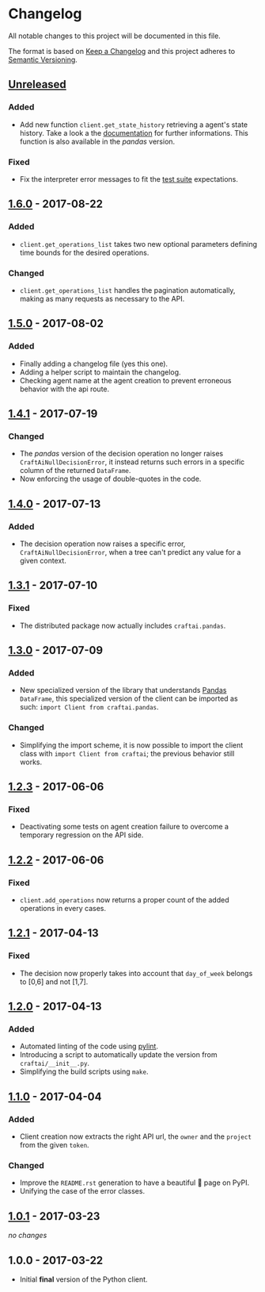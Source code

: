 # Changelog #

All notable changes to this project will be documented in this file.

The format is based on [Keep a Changelog](http://keepachangelog.com/en/1.0.0/)
and this project adheres to [Semantic Versioning](http://semver.org/spec/v2.0.0.html).

## [Unreleased](https://github.com/craft-ai/craft-ai-client-python/compare/v1.6.0...HEAD) ##
### Added ###
- Add new function `client.get_state_history` retrieving a agent's state history. Take a look a the [documentation](https://beta.craft.ai/doc/python#retrieve-state-history) for further informations. This function is also available in the _pandas_ version.

### Fixed ###
- Fix the interpreter error messages to fit the [test suite](https://github.com/craft-ai/craft-ai-interpreter-test-suite) expectations.

## [1.6.0](https://github.com/craft-ai/craft-ai-client-python/compare/v1.5.0...v1.6.0) - 2017-08-22 ##
### Added ###
- `client.get_operations_list` takes two new optional parameters defining time bounds for the desired operations.

### Changed ###
- `client.get_operations_list` handles the pagination automatically, making as many requests as necessary to the API.

## [1.5.0](https://github.com/craft-ai/craft-ai-client-python/compare/v1.4.1...v1.5.0) - 2017-08-02 ##
### Added ###
- Finally adding a changelog file (yes this one).
- Adding a helper script to maintain the changelog.
- Checking agent name at the agent creation to prevent erroneous behavior with the api route.

## [1.4.1](https://github.com/craft-ai/craft-ai-client-python/compare/v1.4.0...v1.4.1) - 2017-07-19 ##
### Changed ###
- The _pandas_ version of the decision operation no longer raises `CraftAiNullDecisionError`, it instead returns such errors in a specific column of the returned `DataFrame`.
- Now enforcing the usage of double-quotes in the code.

## [1.4.0](https://github.com/craft-ai/craft-ai-client-python/compare/v1.3.1...v1.4.0) - 2017-07-13 ##
### Added ###
- The decision operation now raises a specific error, `CraftAiNullDecisionError`, when a tree can't predict any value for a given context.

## [1.3.1](https://github.com/craft-ai/craft-ai-client-python/compare/v1.3.0...v1.3.1) - 2017-07-10 ##
### Fixed ###
- The distributed package now actually includes `craftai.pandas`.

## [1.3.0](https://github.com/craft-ai/craft-ai-client-python/compare/v1.2.3...v1.3.0) - 2017-07-09 ##
### Added ###
- New specialized version of the library that understands [Pandas](https://pandas.pydata.org) `DataFrame`, this specialized version of the client can be imported as such: `import Client from craftai.pandas`.

### Changed ###
- Simplifying the import scheme, it is now possible to import the client class with `import Client from craftai`; the previous behavior still works.

## [1.2.3](https://github.com/craft-ai/craft-ai-client-python/compare/v1.2.2...v1.2.3) - 2017-06-06 ##
### Fixed ###
- Deactivating some tests on agent creation failure to overcome a temporary regression on the API side.

## [1.2.2](https://github.com/craft-ai/craft-ai-client-python/compare/v1.2.1...v1.2.2) - 2017-06-06 ##
### Fixed ###
- `client.add_operations` now returns a proper count of the added operations in every cases.

## [1.2.1](https://github.com/craft-ai/craft-ai-client-python/compare/v1.2.0...v1.2.1) - 2017-04-13 ##
### Fixed ###
- The decision now properly takes into account that `day_of_week` belongs to [0,6] and not [1,7].

## [1.2.0](https://github.com/craft-ai/craft-ai-client-python/compare/v1.1.0...v1.2.0) - 2017-04-13 ##
### Added ###
- Automated linting of the code using [pylint](https://www.pylint.org).
- Introducing a script to automatically update the version from `craftai/__init__.py`.
- Simplifying the build scripts using `make`.

## [1.1.0](https://github.com/craft-ai/craft-ai-client-python/compare/v1.0.1...v1.1.0) - 2017-04-04 ##
### Added ###
- Client creation now extracts the right API url, the `owner` and the `project` from the given `token`.

### Changed ###
- Improve the `README.rst` generation to have a beautiful :lipstick: page on PyPI.
- Unifying the case of the error classes.

## [1.0.1](https://github.com/craft-ai/craft-ai-client-python/compare/v1.0.1...v1.0.0) - 2017-03-23 ##
_no changes_

## 1.0.0 - 2017-03-22 ##
- Initial **final** version of the Python client.
